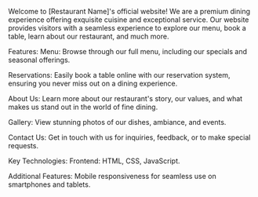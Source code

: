 Welcome to [Restaurant Name]'s official website! We are a premium dining experience offering exquisite cuisine and exceptional service. Our website provides visitors with a seamless experience to explore our menu, book a table, learn about our restaurant, and much more.

Features:
Menu: Browse through our full menu, including our specials and seasonal offerings.

Reservations: Easily book a table online with our reservation system, ensuring you never miss out on a dining experience.

About Us: Learn more about our restaurant's story, our values, and what makes us stand out in the world of fine dining.

Gallery: View stunning photos of our dishes, ambiance, and events.

Contact Us: Get in touch with us for inquiries, feedback, or to make special requests.

Key Technologies:
Frontend: HTML, CSS, JavaScript.

Additional Features: Mobile responsiveness for seamless use on smartphones and tablets.
